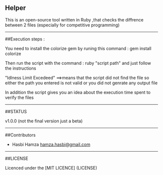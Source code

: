 ## Helper
This is an open-source tool written in Ruby ,that  checks the diffrence between 2 files (especially for competitive programming) 

---
##Execution steps :

You need to install the colorize gem by runing this command : gem install colorize

Then run the script with the command : ruby "script path" and just follow the instructions 

"Idlness Limit Excedeed" ==>means that the script did not find the file so either the path you entered is not valid or you did not genrate any output file
                            
     
In addition the script gives you an idea about the execution time spent to verify the files                       


---

##STATUS

v1.0.0 (not the final version just a beta)


---

##Contributors
- Hasbi Hamza <hamza.hasbi@gmail.com> 


---
##LICENSE

Licenced under the [MIT LICENCE] (LICENSE)
